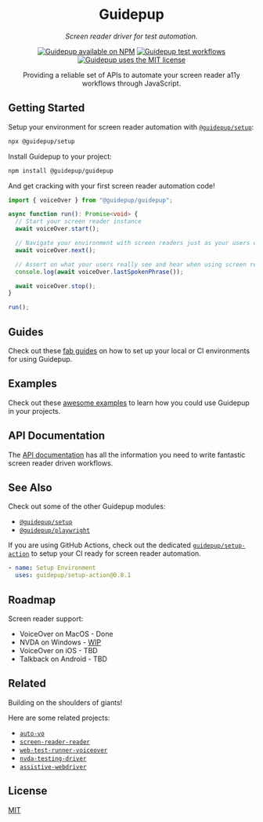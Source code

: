 <h1 align="center">Guidepup</h1>
<p align="center">
  <i>Screen reader driver for test automation.</i>
</p>
<p align="center">
  <a href="https://www.npmjs.com/package/@guidepup/guidepup"><img alt="Guidepup available on NPM" src="https://img.shields.io/npm/v/@guidepup/guidepup" /></a>
  <a href="https://github.com/guidepup/guidepup/actions/workflows/test.yml"><img alt="Guidepup test workflows" src="https://github.com/guidepup/guidepup/workflows/Test/badge.svg" /></a>
  <a href="https://github.com/guidepup/guidepup/blob/main/LICENSE"><img alt="Guidepup uses the MIT license" src="https://img.shields.io/github/license/guidepup/guidepup" /></a>
</p>
<p align="center">
  Providing a reliable set of APIs to automate your screen reader a11y workflows through JavaScript.
</p>

## Getting Started

Setup your environment for screen reader automation with [`@guidepup/setup`](https://github.com/guidepup/setup):

```bash
npx @guidepup/setup
```

Install Guidepup to your project:

```bash
npm install @guidepup/guidepup
```

And get cracking with your first screen reader automation code!

```ts
import { voiceOver } from "@guidepup/guidepup";

async function run(): Promise<void> {
  // Start your screen reader instance
  await voiceOver.start();

  // Navigate your environment with screen readers just as your users do
  await voiceOver.next();

  // Assert on what your users really see and hear when using screen readers
  console.log(await voiceOver.lastSpokenPhrase());

  await voiceOver.stop();
}

run();
```

## Guides

Check out these [fab guides](https://github.com/guidepup/guidepup/tree/main/guides) on how to set up your local or CI environments for using Guidepup.

## Examples

Check out these [awesome examples](https://github.com/guidepup/guidepup/tree/main/examples) to learn how you could use Guidepup in your projects.

## API Documentation

The [API documentation](https://guidepup.github.io/guidepup/) has all the information you need to write fantastic screen reader driven workflows. 

## See Also

Check out some of the other Guidepup modules:

- [`@guidepup/setup`](https://github.com/guidepup/setup/)
- [`@guidepup/playwright`](https://github.com/guidepup/guidepup-playwright/)

If you are using GitHub Actions, check out the dedicated [`guidepup/setup-action`](https://github.com/marketplace/actions/guidepup-setup) to setup your CI ready for screen reader automation.

```yaml
- name: Setup Environment
  uses: guidepup/setup-action@0.8.1
```

## Roadmap

Screen reader support:

- VoiceOver on MacOS - Done
- NVDA on Windows - [WIP](https://github.com/guidepup/guidepup/pull/33)
- VoiceOver on iOS - TBD
- Talkback on Android - TBD

## Related

Building on the shoulders of giants!

Here are some related projects:

- [`auto-vo`](https://github.com/AccessLint/auto-vo)
- [`screen-reader-reader`](https://github.com/phenomnomnominal/screen-reader-reader)
- [`web-test-runner-voiceover`](https://github.com/coryrylan/web-test-runner-voiceover)
- [`nvda-testing-driver`](https://github.com/kastwey/nvda-testing-driver)
- [`assistive-webdriver`](https://github.com/AmadeusITGroup/Assistive-Webdriver)

## License

[MIT](https://github.com/guidepup/guidepup/blob/main/LICENSE)
